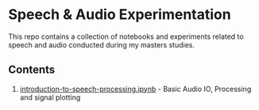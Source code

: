 # Speech & Audio Experimentation

This repo contains a collection of notebooks and experiments related to speech and audio conducted during my masters studies.

## Contents

1. [introduction-to-speech-processing.ipynb](introduction-to-speech-processing.ipynb) - Basic Audio IO, Processing and signal plotting


